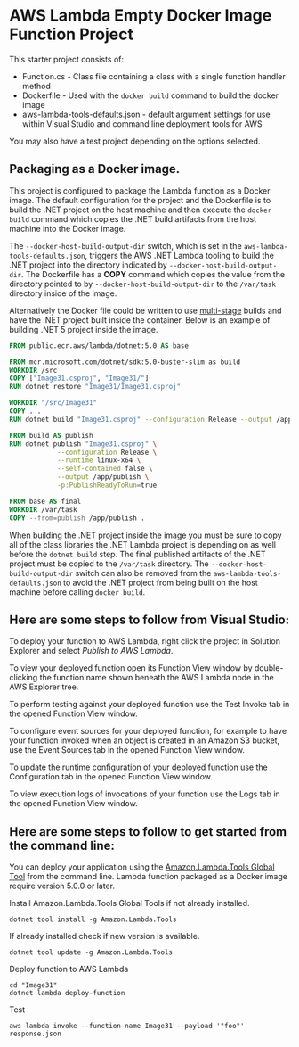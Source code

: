 # AWS Lambda Empty Docker Image Function Project

This starter project consists of:
* Function.cs - Class file containing a class with a single function handler method
* Dockerfile - Used with the `docker build` command to build the docker image
* aws-lambda-tools-defaults.json - default argument settings for use within Visual Studio and command line deployment tools for AWS

You may also have a test project depending on the options selected.

## Packaging as a Docker image.

This project is configured to package the Lambda function as a Docker image. The default configuration for the project and the Dockerfile is to build
the .NET project on the host machine and then execute the `docker build` command which copies the .NET build artifacts from the host machine into
the Docker image.

The `--docker-host-build-output-dir` switch, which is set in the `aws-lambda-tools-defaults.json`, triggers the
AWS .NET Lambda tooling to build the .NET project into the directory indicated by `--docker-host-build-output-dir`. The Dockerfile
has a **COPY** command which copies the value from the directory pointed to by `--docker-host-build-output-dir` to the `/var/task` directory inside of the
image.

Alternatively the Docker file could be written to use [multi-stage](https://docs.docker.com/develop/develop-images/multistage-build/) builds and
have the .NET project built inside the container. Below is an example of building .NET 5 project inside the image.

```dockerfile
FROM public.ecr.aws/lambda/dotnet:5.0 AS base

FROM mcr.microsoft.com/dotnet/sdk:5.0-buster-slim as build
WORKDIR /src
COPY ["Image31.csproj", "Image31/"]
RUN dotnet restore "Image31/Image31.csproj"

WORKDIR "/src/Image31"
COPY . .
RUN dotnet build "Image31.csproj" --configuration Release --output /app/build

FROM build AS publish
RUN dotnet publish "Image31.csproj" \
            --configuration Release \
            --runtime linux-x64 \
            --self-contained false \
            --output /app/publish \
            -p:PublishReadyToRun=true

FROM base AS final
WORKDIR /var/task
COPY --from=publish /app/publish .
```

When building the .NET project inside the image you must be sure to copy all of the class libraries the .NET Lambda project is depending on
as well before the `dotnet build` step. The final published artifacts of the .NET project must be copied to the `/var/task` directory.
The `--docker-host-build-output-dir` switch can also be removed from the `aws-lambda-tools-defaults.json` to avoid the
.NET project from being built on the host machine before calling `docker build`.



## Here are some steps to follow from Visual Studio:

To deploy your function to AWS Lambda, right click the project in Solution Explorer and select *Publish to AWS Lambda*.

To view your deployed function open its Function View window by double-clicking the function name shown beneath the AWS Lambda node in the AWS Explorer tree.

To perform testing against your deployed function use the Test Invoke tab in the opened Function View window.

To configure event sources for your deployed function, for example to have your function invoked when an object is created in an Amazon S3 bucket, use the Event Sources tab in the opened Function View window.

To update the runtime configuration of your deployed function use the Configuration tab in the opened Function View window.

To view execution logs of invocations of your function use the Logs tab in the opened Function View window.

## Here are some steps to follow to get started from the command line:

You can deploy your application using the [Amazon.Lambda.Tools Global Tool](https://github.com/aws/aws-extensions-for-dotnet-cli#aws-lambda-amazonlambdatools) from the command line. Lambda function packaged as a Docker image require version 5.0.0 or later.

Install Amazon.Lambda.Tools Global Tools if not already installed.
```
dotnet tool install -g Amazon.Lambda.Tools
```

If already installed check if new version is available.
```
dotnet tool update -g Amazon.Lambda.Tools
```

Deploy function to AWS Lambda
```
cd "Image31"
dotnet lambda deploy-function
```

Test
```
aws lambda invoke --function-name Image31 --payload '"foo"' response.json
```
